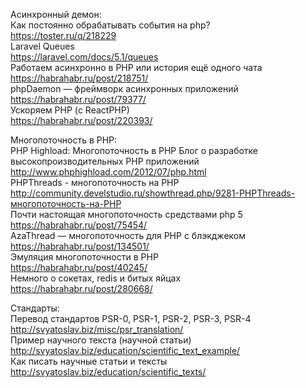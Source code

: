 Acинхронный демон:<br>
Как постоянно обрабатывать события на php?<br>
https://toster.ru/q/218229<br>
Laravel Queues<br>
https://laravel.com/docs/5.1/queues<br>
Работаем асинхронно в PHP или история ещё одного чата<br>
https://habrahabr.ru/post/218751/<br>
phpDaemon — фреймворк асинхронных приложений<br>
https://habrahabr.ru/post/79377/<br>
Ускоряем PHP (с ReactPHP)<br>
https://habrahabr.ru/post/220393/<br>

Многопоточность в PHP:<br>
PHP Highload: Многопоточность в PHP Блог о разработке высокопроизводительных PHP приложений<br>
http://www.phphighload.com/2012/07/php.html<br>
PHPThreads - многопоточность на PHP<br>
http://community.develstudio.ru/showthread.php/9281-PHPThreads-многопоточность-на-PHP<br>
Почти настоящая многопоточность средствами php 5<br>
https://habrahabr.ru/post/75454/<br>
AzaThread — многопоточность для PHP с блэкджеком<br>
https://habrahabr.ru/post/134501/<br>
Эмуляция многопоточности в PHP<br>
https://habrahabr.ru/post/40245/<br>
Немного о сокетах, redis и битых яйцах<br>
https://habrahabr.ru/post/280668/<br>

Стандарты:<br>
Перевод стандартов PSR-0, PSR-1, PSR-2, PSR-3, PSR-4<br>
http://svyatoslav.biz/misc/psr_translation/<br>
Пример научного текста (научной статьи)<br>
http://svyatoslav.biz/education/scientific_text_example/<br>
Как писать научные статьи и тексты<br>
http://svyatoslav.biz/education/scientific_texts/<br>
